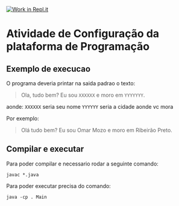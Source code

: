 [![Work in Repl.it](https://classroom.github.com/assets/work-in-replit-14baed9a392b3a25080506f3b7b6d57f295ec2978f6f33ec97e36a161684cbe9.svg)](https://classroom.github.com/online_ide?assignment_repo_id=4256008&assignment_repo_type=AssignmentRepo)
# Atividade de Configuração da plataforma de Programação
## Exemplo de execucao
O programa deveria printar na saida padrao o texto:
> Ola, tudo bem? Eu sou `XXXXXX` e moro em `YYYYYYY`.

aonde:
`XXXXXX` seria seu nome
`YYYYYY` seria a cidade aonde vc mora

Por exemplo:
>Olá tudo bem? Eu sou Omar Mozo e moro em Ribeirão Preto.

## Compilar e executar
Para poder compilar e necessario rodar a seguinte comando:
```
javac *.java
```
Para poder executar precisa do comando:
```
java -cp . Main
```
